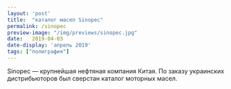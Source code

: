 ```yaml
---
layout: 'post'
title:  "каталог масел Sinopec"
permalink: /sinopec
preview-image: "/img/previews/sinopec.jpg"
date:   2019-04-03
date-display: 'апрель 2019'
tags: ["полиграфия"] 
---
```

<p>Sinopec — крупнейшая нефтяная компания Китая. По заказу украинских дистрибьюторов был сверстан каталог моторных масел.</p><br>
<img src="https://i.imgur.com/83xyM3c.jpg" alt=""><br>
<img src="https://i.imgur.com/rFzIGN4.jpg" alt=""><br>
<img src="https://i.imgur.com/isn7nmx.jpg" alt="">